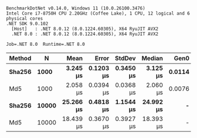 ```

BenchmarkDotNet v0.14.0, Windows 11 (10.0.26100.3476)
Intel Core i7-8750H CPU 2.20GHz (Coffee Lake), 1 CPU, 12 logical and 6 physical cores
.NET SDK 9.0.102
  [Host]   : .NET 8.0.12 (8.0.1224.60305), X64 RyuJIT AVX2
  .NET 8.0 : .NET 8.0.12 (8.0.1224.60305), X64 RyuJIT AVX2

Job=.NET 8.0  Runtime=.NET 8.0  

```
| Method | N     | Mean      | Error     | StdDev    | Median    | Gen0   | Allocated |
|------- |------ |----------:|----------:|----------:|----------:|-------:|----------:|
| **Sha256** | **1000**  |  **3.245 μs** | **0.1203 μs** | **0.3450 μs** |  **3.125 μs** | **0.0114** |      **56 B** |
| Md5    | 1000  |  2.058 μs | 0.0394 μs | 0.0368 μs |  2.060 μs | 0.0076 |      40 B |
| **Sha256** | **10000** | **25.266 μs** | **0.4818 μs** | **1.1544 μs** | **24.992 μs** |      **-** |      **56 B** |
| Md5    | 10000 | 18.439 μs | 0.3670 μs | 0.3927 μs | 18.393 μs |      - |      40 B |
